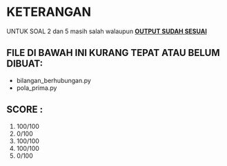 # KETERANGAN

UNTUK SOAL 2 dan 5 masih salah walaupun <ins>**OUTPUT SUDAH SESUAI**</ins>

## FILE DI BAWAH INI KURANG TEPAT ATAU BELUM DIBUAT:

- bilangan_berhubungan.py
- pola_prima.py

## SCORE :

1. 100/100
2. 0/100
3. 100/100
4. 100/100
5. 0/100
